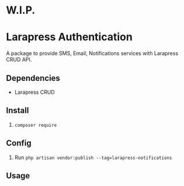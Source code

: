 # W.I.P.

# Larapress Authentication
A package to provide SMS, Email, Notifications services with Larapress CRUD API.

## Dependencies
* Larapress CRUD

## Install
1. ```composer require ```

## Config
1. Run ```php artisan vendor:publish --tag=larapress-notifications```

## Usage
